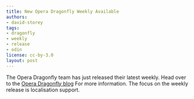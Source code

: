```yaml
---
title: New Opera Dragonfly Weekly Available
authors:
- david-storey
tags:
- dragonfly
- weekly
- release
- odin
license: cc-by-3.0
layout: post
---
```


<p>The Opera Dragonfly team has just released their latest weekly.  Head over to the <a href="http://my.opera.com/dragonfly">Opera Dragonfly blog</a> For more information.  The focus on the weekly release is localisation support.</p>
